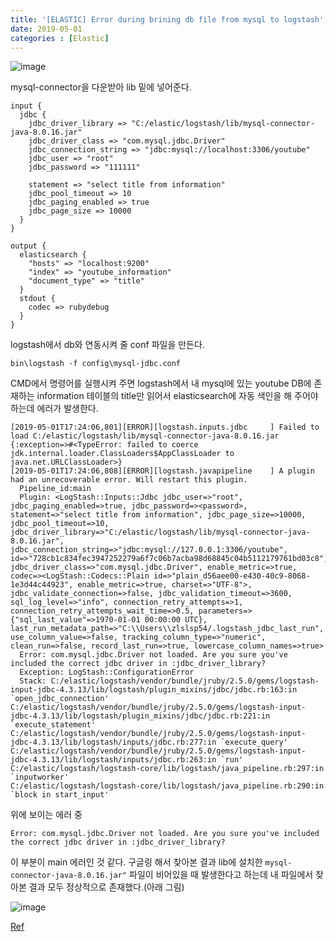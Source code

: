 ```yaml
---
title: '[ELASTIC] Error during brining db file from mysql to logstash'
date: 2019-05-01
categories : [Elastic]
---
```


![image](https://user-images.githubusercontent.com/48308562/57010232-a4c63e00-6c36-11e9-812c-5c5b2a2aae95.png)

mysql-connector을 다운받아 lib 밑에 넣어준다.

```
input {
  jdbc {
    jdbc_driver_library => "C:/elastic/logstash/lib/mysql-connector-java-8.0.16.jar"
    jdbc_driver_class => "com.mysql.jdbc.Driver"
    jdbc_connection_string => "jdbc:mysql://localhost:3306/youtube"
    jdbc_user => "root"
    jdbc_password => "111111"

    statement => "select title from information"
    jdbc_pool_timeout => 10
    jdbc_paging_enabled => true
    jdbc_page_size => 10000
  }
}

output {
  elasticsearch {
    "hosts" => "localhost:9200"
    "index" => "youtube_information"
    "document_type" => "title"
  }
  stdout {
    codec => rubydebug
  }
}

```

logstash에서 db와 연동시켜 줄 conf 파일을 만든다.

```
bin\logstash -f config\mysql-jdbc.conf
```

CMD에서 명령어를 실행시켜 주면 logstash에서 내 mysql에 있는 youtube DB에 존재하는 information 테이블의 title만 읽어서 elasticsearch에 자동 색인을 해 주어야 하는데 에러가 발생한다.

```
[2019-05-01T17:24:06,801][ERROR][logstash.inputs.jdbc     ] Failed to load C:/elastic/logstash/lib/mysql-connector-java-8.0.16.jar {:exception=>#<TypeError: failed to coerce jdk.internal.loader.ClassLoaders$AppClassLoader to java.net.URLClassLoader>}
[2019-05-01T17:24:06,808][ERROR][logstash.javapipeline    ] A plugin had an unrecoverable error. Will restart this plugin.
  Pipeline_id:main
  Plugin: <LogStash::Inputs::Jdbc jdbc_user=>"root", jdbc_paging_enabled=>true, jdbc_password=><password>, statement=>"select title from information", jdbc_page_size=>10000, jdbc_pool_timeout=>10, jdbc_driver_library=>"C:/elastic/logstash/lib/mysql-connector-java-8.0.16.jar", jdbc_connection_string=>"jdbc:mysql://127.0.0.1:3306/youtube", id=>"728cb1c834fec3947252279a6f7c06b7acba98d68845c04b5112179761bd03c8", jdbc_driver_class=>"com.mysql.jdbc.Driver", enable_metric=>true, codec=><LogStash::Codecs::Plain id=>"plain_d56aee00-e430-40c9-8068-1e3d44c44923", enable_metric=>true, charset=>"UTF-8">, jdbc_validate_connection=>false, jdbc_validation_timeout=>3600, sql_log_level=>"info", connection_retry_attempts=>1, connection_retry_attempts_wait_time=>0.5, parameters=>{"sql_last_value"=>1970-01-01 00:00:00 UTC}, last_run_metadata_path=>"C:\\Users\\zlslsp54/.logstash_jdbc_last_run", use_column_value=>false, tracking_column_type=>"numeric", clean_run=>false, record_last_run=>true, lowercase_column_names=>true>
  Error: com.mysql.jdbc.Driver not loaded. Are you sure you've included the correct jdbc driver in :jdbc_driver_library?
  Exception: LogStash::ConfigurationError
  Stack: C:/elastic/logstash/vendor/bundle/jruby/2.5.0/gems/logstash-input-jdbc-4.3.13/lib/logstash/plugin_mixins/jdbc/jdbc.rb:163:in `open_jdbc_connection'
C:/elastic/logstash/vendor/bundle/jruby/2.5.0/gems/logstash-input-jdbc-4.3.13/lib/logstash/plugin_mixins/jdbc/jdbc.rb:221:in `execute_statement'
C:/elastic/logstash/vendor/bundle/jruby/2.5.0/gems/logstash-input-jdbc-4.3.13/lib/logstash/inputs/jdbc.rb:277:in `execute_query'
C:/elastic/logstash/vendor/bundle/jruby/2.5.0/gems/logstash-input-jdbc-4.3.13/lib/logstash/inputs/jdbc.rb:263:in `run'
C:/elastic/logstash/logstash-core/lib/logstash/java_pipeline.rb:297:in `inputworker'
C:/elastic/logstash/logstash-core/lib/logstash/java_pipeline.rb:290:in `block in start_input'
```

위에 보이는 에러 중

```
Error: com.mysql.jdbc.Driver not loaded. Are you sure you've included the correct jdbc driver in :jdbc_driver_library?
```

이 부분이 main 에러인 것 같다. 구글링 해서 찾아본 결과 lib에 설치한 `mysql-connector-java-8.0.16.jar"` 파일이 비어있을 때 발생한다고 하는데 내 파일에서 찾아본 결과 모두 정상적으로 존재했다.(아래 그림)


![image](https://user-images.githubusercontent.com/48308562/57010444-a6dccc80-6c37-11e9-87d3-5696f2ccc1f5.png)

[Ref](https://qbox.io/blog/migrating-mysql-data-into-elasticsearch-using-logstash)
